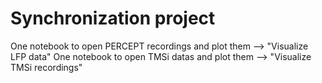 # Synchronization project

One notebook to open PERCEPT recordings and plot them --> "Visualize LFP data"
One notebook to open TMSi datas and plot them --> "Visualize TMSi recordings"
 
